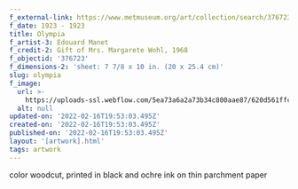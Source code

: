 ```yaml
---
f_external-link: https://www.metmuseum.org/art/collection/search/376723
f_date: 1923 - 1923
title: Olympia
f_artist-3: Edouard Manet
f_credit-2: Gift of Mrs. Margarete Wohl, 1968
f_objectid: '376723'
f_dimensions-2: 'sheet: 7 7/8 x 10 in. (20 x 25.4 cm)'
slug: olympia
f_image:
  url: >-
    https://uploads-ssl.webflow.com/5ea73a6a2a73b34c800aae87/620d561ffcfd2524106255e0_DP815330.jpeg
  alt: null
updated-on: '2022-02-16T19:53:03.495Z'
created-on: '2022-02-16T19:53:03.495Z'
published-on: '2022-02-16T19:53:03.495Z'
layout: '[artwork].html'
tags: artwork
---
```


color woodcut, printed in black and ochre ink on thin parchment paper
